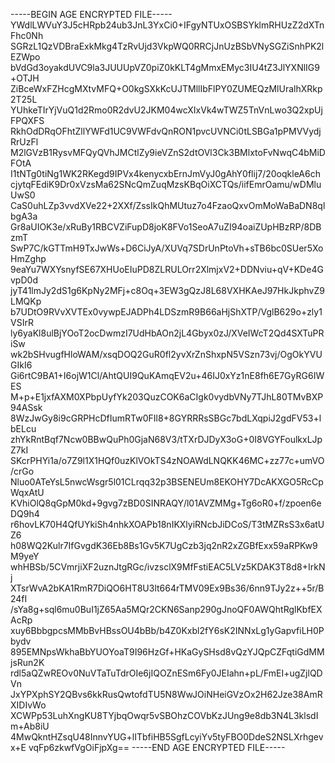 -----BEGIN AGE ENCRYPTED FILE-----
YWdlLWVuY3J5cHRpb24ub3JnL3YxCi0+IFgyNTUxOSBSYklmRHUzZ2dXTnFhc0Nh
SGRzL1QzVDBraExkMkg4TzRvUjd3VkpWQ0RRCjJnUzBSbVNySGZiSnhPK2lEZWpo
bVdGd3oyakdUVC9la3JUUUpVZ0piZ0kKLT4gMmxEMyc3IU4tZ3JlYXNlIG9+OTJH
ZiBceWxFZHcgMXtvMFQ+O0kgSXkKcUJTMllIbFlPY0ZUMEQzMlUralhXRkp2T25L
YUhkeTIrYjVuQ1d2Rmo0R2dvU2JKM04wcXIxVk4wTWZ5TnVnLwo3Q2xpUjFPQXFS
RkhOdDRqOFhtZllYWFd1UC9VWFdvQnRON1pvcUVNCi0tLSBGa1pPMVVydjRrUzFl
M2lGVzB1RysvMFQyQVhJMCtlZy9ieVZnS2dtOVl3Ck3BMlxtoFvNwqC4bMiDFOtA
I1tNTg0tiNg1WK2RKegd9IPVx4kenycxbErnJmVyJ0gAhY0flij7/20oqkleA6ch
cjytqFEdiK9Dr0xVzsMa62SNcQmZuqMzsKBqOiXCTQs/iifEmrOamu/wDMluUwS0
CaS0uhLZp3vvdXVe22+2XXf/ZssIkQhMUtuz7o4FzaoQxvOmMoWaBaDN8qlbgA3a
Gr8aUIOK3e/xRuBy1RBCVZiFupD8joK8FVo1SeoA7uZI94oaiZUpHBzRP/8DBzmT
SwP7C/kGTTmH9TxJwWs+D6CiJyA/XUVq7SDrUnPtoVh+sTB6bc0SUer5XoHmZghp
9eaYu7WXYsnyfSE67XHUoEIuPD8ZLRULOrr2XlmjxV2+DDNviu+qV+KDe4GvpD0d
jyT41lmJy2dS1g6KpNy2MFj+c8Oq+3EW3gQzJ8L68VXHKAeJ97HkJkphvZ9LMQKp
b7UDtO9RVvXVTEx0vywpEJADPh4LDSzmR9B66aHjShXTP/VglB629o+zly1VSIrR
ly6yaKl8ulBjYOoT2ocDwmzI7UdHbAOn2jL4Gbyx0zJ/XVeIWcT2Qd4SXTuPRiSw
wk2bSHvugfHloWAM/xsqDOQ2GuR0fl2yvXrZnShxpN5VSzn73vj/OgOkYVUGIkI6
Gi6rtC9BA1+I6ojW1Cl/AhtQUI9QuKAmqEV2u+46IJ0xYz1nE8fh6E7GyRG6IWES
M+p+E1jxfAXM0XPbpUyfYk203QuzCOK6aCIgk0vydbVNy7TJhL80TMvBXP94ASsk
8WzJwGy8i9cGRPHcDfIumRTw0FIl8+8GYRRRsSBGc7bdLXqpiJ2gdFV53+lbELcu
zhYkRntBqf7Ncw0BBwQuPh0GjaN68V3/tTXrDJDyX3oG+0I8VGYFoulkxLJpZ7kI
SKcrPHYi1a/o7Z9l1X1HQf0uzKlVOkTS4zNOAWdLNQKK46MC+zz77c+umVO/crGo
Nluo0ATeYsL5nwcWsgr5l01CLrqq32p3BSENEUm8EKOHY7DcAKXGO5RcCpWqxAtU
KVhiOlQ8qGpM0kd+9gvg7zBD0SINRAQY/l01AVZMMg+Tg6oR0+f/zpoen6eDQ9h4
r6hovLK70H4QfUYkiSh4nhkXOAPb18nIKXlyiRNcbJiDCoS/T3tMZRsS3x6atUZ6
h08WQ2Kulr7IfGvgdK36Eb8Bs1Gv5K7UgCzb3jq2nR2xZGBfExx59aRPKw9M9yeY
whHBSb/5CVmrjiXF2uznJtgRGc/ivzsclX9MfFstiEAC5LVz5KDAK3T8d8+IrkNj
XTsrWvA2bKA1RmR7DiQO6HT8U3lt664rTMV09Ex9Bs36/6nn9TJy2z++5r/B24fI
/sYa8g+sql6mu0BuI1jZ65Aa5MQr2CKN6Sanp290gJnoQF0AWQhtRglKbfEXAcRp
xuy6BbbgpcsMMbBvHBssOU4bBb/b4Z0Kxbl2fY6sK2INNxLg1yGapvfiLH0Pbydv
895EMNpsWkhaBbYUOYoaT9I96HzGf+HKaGySHsd8vQzYJQpCZFqtiGdMMjsRun2K
rdl5aQZwREOv0NuVTaTuTdrOIe6jIQOZnESm6Fy0JEIahn+pL/FmEI+ugZjlQDVn
JxYPXphSY2QBvs6kkRusQwtofdTU5N8WwJOiNHeiGVzOx2H62Jze38AmRXIDIvWo
XCWPp53LuhXngKU8TYjbqOwqr5vSBOhzCOVbKzJUng9e8db3N4L3klsdIm+Ab8iU
4MwQkntHZsqU48InnvYUG+lITbfiHB5SgfLcyiYv5tyFBO0DdeS2NSLXrhgevx+E
vqFp6zkwfVgOiFjpXg==
-----END AGE ENCRYPTED FILE-----
